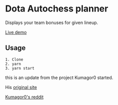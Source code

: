 # Dota Autochess planner

Displays your team bonuses for given lineup.

[Live demo](https://paulepanke.github.io/dota2)

## Usage

    1. Clone
    2. yarn
    3. yarn start

this is an update from the project Kumagor0 started.

His [original site](https://paulepanke.github.io/dota2)

[Kumagor0's reddit](https://old.reddit.com/user/Kumagor0/)
